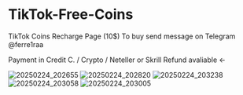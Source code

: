 # TikTok-Free-Coins


TikTok Coins Recharge Page (10$) 
To buy send message on Telegram @ferre1raa 

Payment in Credit C. / Crypto / Neteller or Skrill
Refund avaliable <-

![20250224_202655](https://github.com/user-attachments/assets/1f78cb28-3f57-4382-8a64-a56a613d5276)
![20250224_202820](https://github.com/user-attachments/assets/a4ef127e-175a-4f64-8570-a3eacd944770)
![20250224_203238](https://github.com/user-attachments/assets/f8897dd3-3716-477a-9807-36e63f5ae5b4)
![20250224_203058](https://github.com/user-attachments/assets/7af41d8b-f19f-4abb-a51e-9c548ce8e9d4)
![20250224_203005](https://github.com/user-attachments/assets/108e8d43-16b1-45a1-a1e1-1cfcd1b2e7de)
